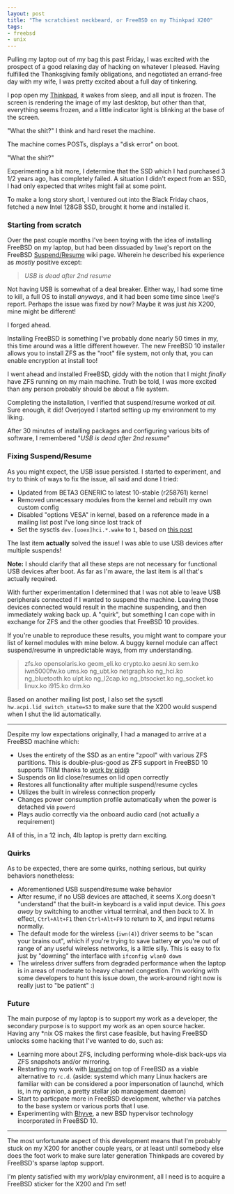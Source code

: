 ```yaml
---
layout: post
title: "The scratchiest neckbeard, or FreeBSD on my Thinkpad X200"
tags:
- freebsd
- unix
---
```



Pulling my laptop out of my bag this past Friday, I was excited with the
prospect of a good relaxing day of hacking on whatever I pleased. Having
fulfilled the Thanksgiving family obligations, and negotiated an errand-free
day with my wife, I was pretty excited about a full day of tinkering.

I pop open my [Thinkpad](http://www.thinkwiki.org/wiki/Category:X200), it wakes
from sleep, and all input is frozen. The screen is rendering the image of my
last desktop, but other than that, everything seems frozen, and a little
indicator light is blinking at the base of the screen.

"What the shit?" I think and hard reset the machine.

The machine comes POSTs, displays a "disk error" on boot.

"What the shit?"

Experimenting a bit more, I determine that the SSD which I had purchased 3 1/2
years ago, has completely failed. A situation I didn't expect from an SSD, I
had only expected that writes might fail at some point.

To make a long story short, I ventured out into the Black Friday chaos, fetched
a new Intel 128GB SSD, brought it home and installed it.


### Starting from scratch

Over the past couple months I've been toying with the idea of installing
FreeBSD on my laptop, but had been dissuaded by `lme@`'s report on the FreeBSD
[Suspend/Resume](https://wiki.freebsd.org/SuspendResume) wiki page. Wherein he
described his experience as *mostly* positive except:

> *USB is dead after 2nd resume*

Not having USB is somewhat of a deal breaker. Either way, I had some time to
kill, a full OS to install *anyways*,  and it had been some time since `lme@`'s
report. Perhaps the issue was fixed by now? Maybe it was just _his_ X200, mine
might be different!

I forged ahead.

Installing FreeBSD is something I've probably done nearly 50 times in my, this
time around was a little different however. The new FreeBSD 10 installer allows you to
install ZFS as the "root" file system, not only that, you can enable encryption
at install too!

I went ahead and installed FreeBSD, giddy with the notion that I might
*finally* have ZFS running on my main machine. Truth be told, I was more
excited than any person probably should be about a file system.

Completing the installation, I verified that suspend/resume worked _at all_. Sure
enough, it did! Overjoyed I started setting up my environment to my liking.

After 30 minutes of installing packages and configuring various bits of
software, I remembered "*USB is dead after 2nd resume*"

### Fixing Suspend/Resume

As you might expect, the USB issue persisted. I started to experiment, and try
to think of ways to fix the issue, all said and done I tried:

 * Updated from BETA3 GENERIC to latest 10-stable (r258761) kernel
 * Removed unnecessary modules from the kernel and rebuilt my own custom config
 * Disabled "options VESA" in kernel, based on a reference made in a mailing
   list post I've long since lost track of
 * Set the sysctls `dev.[uoex]hci.*.wake` to `1`, based on [this post](http://lists.freebsd.org/pipermail/freebsd-usb/2013-July/012242.html)


The last item **actually** solved the issue! I was able to use USB devices
after multiple suspends!

**Note:** I should clarify that all these steps are not necessary for
functional USB devices after boot. As far as I'm aware, the last item is all
that's actually required.

With further experimentation I determined that I was
not able to leave USB peripherals connected if I wanted to suspend the machine.
Leaving those devices connected would result in the machine suspending, and
then immediately waking back up. A "quirk", but something I can cope with in
exchange for ZFS and the other goodies that FreeBSD 10 provides.

If you're unable to reproduce these results, you might want to compare your list of kernel modules with mine below. A buggy kernel module can affect suspend/resume in unpredictable ways, from my understanding.

> zfs.ko opensolaris.ko geom_eli.ko crypto.ko aesni.ko sem.ko iwn5000fw.ko
> ums.ko ng_ubt.ko netgraph.ko ng_hci.ko ng_bluetooth.ko ulpt.ko ng_l2cap.ko
> ng_btsocket.ko ng_socket.ko linux.ko i915.ko drm.ko

Based on another mailing list post, I also set the sysctl
`hw.acpi.lid_switch_state=S3` to make sure that the X200 would suspend when I
shut the lid automatically.

----

Despite my low expectations originally, I had a managed to arrive at a FreeBSD machine which:

 * Uses the entirety of the SSD as an entire "zpool" with various ZFS
   partitions. This is double-plus-good as ZFS support in FreeBSD 10 supports TRIM thanks to [work by pjd@](http://lists.freebsd.org/pipermail/freebsd-current/2012-September/036777.html)
 * Suspends on lid close/resumes on lid open correctly
 * Restores all functionality after multiple suspend/resume cycles
 * Utilizes the built in wireless connection properly
 * Changes power consumption profile automatically when the power is detached
   via `powerd`
 * Plays audio correctly via the onboard audio card (not actually a requirement)


All of this, in a 12 inch, 4lb laptop is pretty darn exciting.


### Quirks

As to be expected, there are some quirks, nothing serious, but quirky behaviors nonetheless:

 * Aforementioned USB suspend/resume wake behavior
 * After resume, if no USB devices are attached, it seems X.org doesn't
   "understand" that the built-in keyboard is a valid input device. This *goes
   away* by switching to another virtual terminal, and then *back* to X. In
   effect, `Ctrl+Alt+F1` then `Ctrl+Alt+F9` to return to X, and input returns
   normally.
 * The default mode for the wireless (`iwn(4)`) driver seems to be "scan your
   brains out", which if you're trying to save battery **or** you're out of
   range of any useful wireless networks, is a little silly. This is easy to fix
   just by "downing" the interface with `ifconfig wlan0 down`
 * The wireless driver suffers from degraded performance when the laptop is in
   areas of moderate to heavy channel congestion. I'm working with some
   developers to hunt this issue down, the work-around right now is really just to
   "be patient" :)


### Future

The main purpose of my laptop is to support my work as a developer, the
secondary purpose is to support my work as an open source hacker. Having any
*nix OS makes the first case feasible, but having FreeBSD unlocks some hacking
that I've wanted to do, such as:


 * Learning more about ZFS, including performing whole-disk back-ups via ZFS
   snapshots and/or mirroring.
 * Restarting my work with [launchd](https://wiki.freebsd.org/launchd) on top
   of FreeBSD as a viable alternative to `rc.d`. (aside: systemd which many
   Linux hackers are familiar with can be considered a poor impersonation of
   launchd, which is, in my opinion, a pretty stellar job management daemon)
 * Start to particpate more in FreeBSD development, whether via patches to the
   base system or various ports that I use.
 * Experimenting with [Bhyve](http://bhyve.org/), a new BSD hypervisor
   technology incorporated in FreeBSD 10.

----

The most unfortunate aspect of this development means that I'm probably stuck
on my X200 for another couple years, or at least until somebody else does the
foot work to make sure later generation Thinkpads are covered by FreeBSD's
sparse laptop support.


I'm plenty satisfied with my work/play environment, all I need is to
acquire a FreeBSD sticker for the X200 and I'm set!

